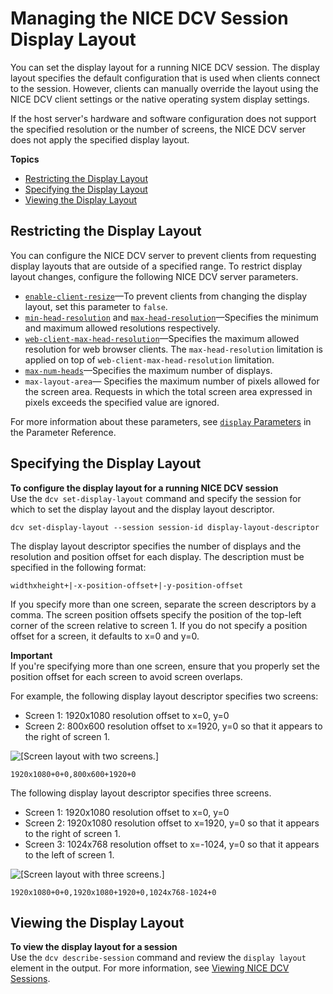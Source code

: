 # Managing the NICE DCV Session Display Layout<a name="managing-session-display"></a>

You can set the display layout for a running NICE DCV session\. The display layout specifies the default configuration that is used when clients connect to the session\. However, clients can manually override the layout using the NICE DCV client settings or the native operating system display settings\. 

If the host server's hardware and software configuration does not support the specified resolution or the number of screens, the NICE DCV server does not apply the specified display layout\.

**Topics**
+ [Restricting the Display Layout](#display-restrict)
+ [Specifying the Display Layout](#dislay-set)
+ [Viewing the Display Layout](#dislay-view)

## Restricting the Display Layout<a name="display-restrict"></a>

You can configure the NICE DCV server to prevent clients from requesting display layouts that are outside of a specified range\. To restrict display layout changes, configure the following NICE DCV server parameters\.
+ [`enable-client-resize`](config-param-ref.md#paramref.display.enable-client-resize)—To prevent clients from changing the display layout, set this parameter to `false`\.
+ [`min-head-resolution`](config-param-ref.md#paramref.display.min-head-resolution) and [`max-head-resolution`](config-param-ref.md#paramref.display.max-head-resolution)—Specifies the minimum and maximum allowed resolutions respectively\.
+ [`web-client-max-head-resolution`](config-param-ref.md#paramref.display.web-client-max-head-resolution)—Specifies the maximum allowed resolution for web browser clients\. The `max-head-resolution` limitation is applied on top of `web-client-max-head-resolution` limitation\.
+ [`max-num-heads`](config-param-ref.md#paramref.display.max-num-heads)—Specifies the maximum number of displays\.
+ `max-layout-area`— Specifies the maximum number of pixels allowed for the screen area\. Requests in which the total screen area expressed in pixels exceeds the specified value are ignored\.

For more information about these parameters, see [`display` Parameters](config-param-ref.md#display) in the Parameter Reference\.

## Specifying the Display Layout<a name="dislay-set"></a>

**To configure the display layout for a running NICE DCV session**  
Use the `dcv set-display-layout` command and specify the session for which to set the display layout and the display layout descriptor\.

```
dcv set-display-layout --session session-id display-layout-descriptor
```

The display layout descriptor specifies the number of displays and the resolution and position offset for each display\. The description must be specified in the following format:

```
widthxheight+|-x-position-offset+|-y-position-offset
```

If you specify more than one screen, separate the screen descriptors by a comma\. The screen position offsets specify the position of the top\-left corner of the screen relative to screen 1\. If you do not specify a position offset for a screen, it defaults to x=0 and y=0\.

**Important**  
If you're specifying more than one screen, ensure that you properly set the position offset for each screen to avoid screen overlaps\.

For example, the following display layout descriptor specifies two screens:
+ Screen 1: 1920x1080 resolution offset to x=0, y=0
+ Screen 2: 800x600 resolution offset to x=1920, y=0 so that it appears to the right of screen 1\.

![\[Screen layout with two screens.\]](http://docs.aws.amazon.com/dcv/latest/adminguide/images/eg2.png)

```
1920x1080+0+0,800x600+1920+0
```

The following display layout descriptor specifies three screens\. 
+ Screen 1: 1920x1080 resolution offset to x=0, y=0
+ Screen 2: 1920x1080 resolution offset to x=1920, y=0 so that it appears to the right of screen 1\.
+ Screen 3: 1024x768 resolution offset to x=\-1024, y=0 so that it appears to the left of screen 1\.

![\[Screen layout with three screens.\]](http://docs.aws.amazon.com/dcv/latest/adminguide/images/eg1.png)

```
1920x1080+0+0,1920x1080+1920+0,1024x768-1024+0
```

## Viewing the Display Layout<a name="dislay-view"></a>

**To view the display layout for a session**  
Use the `dcv describe-session` command and review the `display layout` element in the output\. For more information, see [Viewing NICE DCV Sessions](managing-sessions-lifecycle-view.md)\.